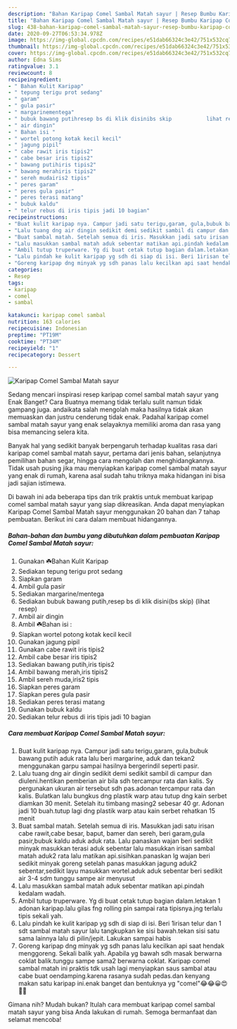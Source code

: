 ```yaml
---
description: "Bahan Karipap Comel Sambal Matah sayur | Resep Bumbu Karipap Comel Sambal Matah sayur Yang Lezat Sekali"
title: "Bahan Karipap Comel Sambal Matah sayur | Resep Bumbu Karipap Comel Sambal Matah sayur Yang Lezat Sekali"
slug: 438-bahan-karipap-comel-sambal-matah-sayur-resep-bumbu-karipap-comel-sambal-matah-sayur-yang-lezat-sekali
date: 2020-09-27T06:53:34.978Z
image: https://img-global.cpcdn.com/recipes/e51dab66324c3e42/751x532cq70/karipap-comel-sambal-matah-sayur-foto-resep-utama.jpg
thumbnail: https://img-global.cpcdn.com/recipes/e51dab66324c3e42/751x532cq70/karipap-comel-sambal-matah-sayur-foto-resep-utama.jpg
cover: https://img-global.cpcdn.com/recipes/e51dab66324c3e42/751x532cq70/karipap-comel-sambal-matah-sayur-foto-resep-utama.jpg
author: Edna Sims
ratingvalue: 3.1
reviewcount: 8
recipeingredient:
- " Bahan Kulit Karipap"
- " tepung terigu prot sedang"
- " garam"
- " gula pasir"
- " margarinementega"
- " bubuk bawang putihresep bs di klik disinibs skip           lihat resep"
- " air dingin"
- " Bahan isi "
- " wortel potong kotak kecil kecil"
- " jagung pipil"
- " cabe rawit iris tipis2"
- " cabe besar iris tipis2"
- " bawang putihiris tipis2"
- " bawang merahiris tipis2"
- " sereh mudairis2 tipis"
- " peres garam"
- " peres gula pasir"
- " peres terasi matang"
- " bubuk kaldu"
- " telur rebus di iris tipis jadi 10 bagian"
recipeinstructions:
- "Buat kulit karipap nya. Campur jadi satu terigu,garam, gula,bubuk bawang putih aduk rata lalu beri margarine, aduk dan tekan2 menggunakan garpu sampai hasilnya bergerindil seperti pasir."
- "Lalu tuang dng air dingin sedikit demi sedikit sambil di campur dan diuleni.hentikan pemberian air bila sdh tercampur rata dan kalis. Sy pergunakan ukuran air tersebut sdh pas.adonan tercampur rata dan kalis. Bulatkan lalu bungkus dng plastik warp atau tutup dng kain serbet diamkan 30 menit. Setelah itu timbang masing2 sebesar 40 gr. Adonan jadi 10 buah.tutup lagi dng plastik warp atau kain serbet rehatkan 15 menit"
- "Buat sambal matah. Setelah semua di iris. Masukkan jadi satu irisan cabe rawit,cabe besar, baput, bamer dan sereh, beri garam,gula pasir,bubuk kaldu aduk aduk rata. Lalu panaskan wajan beri sedikit minyak masukkan terasi aduk sebentar lalu masukkan irisan sambal matah aduk2 rata lalu matikan api.sisihkan.panaskan lg wajan beri sedikit minyak goreng setelah panas masukkan jagung aduk2 sebentar,sedikit layu masukkan wortel.aduk aduk sebentar beri sedikit air 3-4 sdm tunggu sampe air menyusut"
- "Lalu masukkan sambal matah aduk sebentar matikan api.pindah kedalam wadah."
- "Ambil tutup truperware. Yg di buat cetak tutup bagian dalam.letakan 1 adonan karipap.lalu gilas fng rolling pin sampai rata tipisnya.jng terlalu tipis sekali yah."
- "Lalu pindah ke kulit karipap yg sdh di siap di isi. Beri 1irisan telur dan 1 sdt sambal matah sayur lalu tangkupkan ke sisi bawah.tekan sisi satu sama lainnya lalu di pilin/jepit. Lakukan sampai habis"
- "Goreng karipap dng minyak yg sdh panas lalu kecilkan api saat hendak menggoreng. Sekali balik yah. Apabila yg bawah sdh masak berwarna coklat balik.tunggu sampe sama2 berwarna coklat. Karipap comel sambal matah ini praktis tdk usah lagi menyiapkan saus sambal atau cabe buat oendamping.karena rasanya sudah pedas.dan kenyang makan satu karipap ini.enak banget dan bentuknya yg &#34;comel&#34;😂😂😀😍💞💕"
categories:
- Resep
tags:
- karipap
- comel
- sambal

katakunci: karipap comel sambal 
nutrition: 163 calories
recipecuisine: Indonesian
preptime: "PT19M"
cooktime: "PT34M"
recipeyield: "1"
recipecategory: Dessert

---
```



![Karipap Comel Sambal Matah sayur](https://img-global.cpcdn.com/recipes/e51dab66324c3e42/751x532cq70/karipap-comel-sambal-matah-sayur-foto-resep-utama.jpg)

Sedang mencari inspirasi resep karipap comel sambal matah sayur yang Enak Banget? Cara Buatnya memang tidak terlalu sulit namun tidak gampang juga. andaikata salah mengolah maka hasilnya tidak akan memuaskan dan justru cenderung tidak enak. Padahal karipap comel sambal matah sayur yang enak selayaknya memiliki aroma dan rasa yang bisa memancing selera kita.

Banyak hal yang sedikit banyak berpengaruh terhadap kualitas rasa dari karipap comel sambal matah sayur, pertama dari jenis bahan, selanjutnya pemilihan bahan segar, hingga cara mengolah dan menghidangkannya. Tidak usah pusing jika mau menyiapkan karipap comel sambal matah sayur yang enak di rumah, karena asal sudah tahu triknya maka hidangan ini bisa jadi sajian istimewa.




Di bawah ini ada beberapa tips dan trik praktis untuk membuat karipap comel sambal matah sayur yang siap dikreasikan. Anda dapat menyiapkan Karipap Comel Sambal Matah sayur menggunakan 20 bahan dan 7 tahap pembuatan. Berikut ini cara dalam membuat hidangannya.

<!--inarticleads1-->

##### Bahan-bahan dan bumbu yang dibutuhkan dalam pembuatan Karipap Comel Sambal Matah sayur:

1. Gunakan  ☘️Bahan Kulit Karipap
1. Sediakan  tepung terigu prot sedang
1. Siapkan  garam
1. Ambil  gula pasir
1. Sediakan  margarine/mentega
1. Sediakan  bubuk bawang putih,resep bs di klik disini(bs skip)           (lihat resep)
1. Ambil  air dingin
1. Ambil  ☘️Bahan isi :
1. Siapkan  wortel potong kotak kecil kecil
1. Gunakan  jagung pipil
1. Gunakan  cabe rawit iris tipis2
1. Ambil  cabe besar iris tipis2
1. Sediakan  bawang putih,iris tipis2
1. Ambil  bawang merah,iris tipis2
1. Ambil  sereh muda,iris2 tipis
1. Siapkan  peres garam
1. Siapkan  peres gula pasir
1. Sediakan  peres terasi matang
1. Gunakan  bubuk kaldu
1. Sediakan  telur rebus di iris tipis jadi 10 bagian




<!--inarticleads2-->

##### Cara membuat Karipap Comel Sambal Matah sayur:

1. Buat kulit karipap nya. Campur jadi satu terigu,garam, gula,bubuk bawang putih aduk rata lalu beri margarine, aduk dan tekan2 menggunakan garpu sampai hasilnya bergerindil seperti pasir.
1. Lalu tuang dng air dingin sedikit demi sedikit sambil di campur dan diuleni.hentikan pemberian air bila sdh tercampur rata dan kalis. Sy pergunakan ukuran air tersebut sdh pas.adonan tercampur rata dan kalis. Bulatkan lalu bungkus dng plastik warp atau tutup dng kain serbet diamkan 30 menit. Setelah itu timbang masing2 sebesar 40 gr. Adonan jadi 10 buah.tutup lagi dng plastik warp atau kain serbet rehatkan 15 menit
1. Buat sambal matah. Setelah semua di iris. Masukkan jadi satu irisan cabe rawit,cabe besar, baput, bamer dan sereh, beri garam,gula pasir,bubuk kaldu aduk aduk rata. Lalu panaskan wajan beri sedikit minyak masukkan terasi aduk sebentar lalu masukkan irisan sambal matah aduk2 rata lalu matikan api.sisihkan.panaskan lg wajan beri sedikit minyak goreng setelah panas masukkan jagung aduk2 sebentar,sedikit layu masukkan wortel.aduk aduk sebentar beri sedikit air 3-4 sdm tunggu sampe air menyusut
1. Lalu masukkan sambal matah aduk sebentar matikan api.pindah kedalam wadah.
1. Ambil tutup truperware. Yg di buat cetak tutup bagian dalam.letakan 1 adonan karipap.lalu gilas fng rolling pin sampai rata tipisnya.jng terlalu tipis sekali yah.
1. Lalu pindah ke kulit karipap yg sdh di siap di isi. Beri 1irisan telur dan 1 sdt sambal matah sayur lalu tangkupkan ke sisi bawah.tekan sisi satu sama lainnya lalu di pilin/jepit. Lakukan sampai habis
1. Goreng karipap dng minyak yg sdh panas lalu kecilkan api saat hendak menggoreng. Sekali balik yah. Apabila yg bawah sdh masak berwarna coklat balik.tunggu sampe sama2 berwarna coklat. Karipap comel sambal matah ini praktis tdk usah lagi menyiapkan saus sambal atau cabe buat oendamping.karena rasanya sudah pedas.dan kenyang makan satu karipap ini.enak banget dan bentuknya yg &#34;comel&#34;😂😂😀😍💞💕




Gimana nih? Mudah bukan? Itulah cara membuat karipap comel sambal matah sayur yang bisa Anda lakukan di rumah. Semoga bermanfaat dan selamat mencoba!

